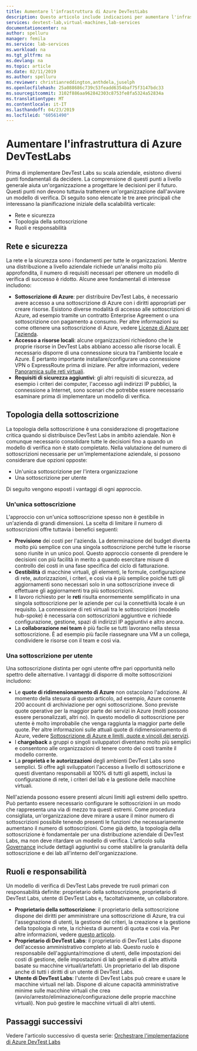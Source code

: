 ```yaml
---
title: Aumentare l'infrastruttura di Azure DevTestLabs
description: Questo articolo include indicazioni per aumentare l'infrastruttura di Azure DevTest Labs.
services: devtest-lab,virtual-machines,lab-services
documentationcenter: na
author: spelluru
manager: femila
ms.service: lab-services
ms.workload: na
ms.tgt_pltfrm: na
ms.devlang: na
ms.topic: article
ms.date: 02/11/2019
ms.author: spelluru
ms.reviewer: christianreddington,anthdela,juselph
ms.openlocfilehash: 25a088686c739c53feadd6354baf75f3147bdc33
ms.sourcegitcommit: 3102f886aa962842303c8753fe8fa5324a52834a
ms.translationtype: MT
ms.contentlocale: it-IT
ms.lasthandoff: 04/23/2019
ms.locfileid: "60561490"
---
```

# <a name="scale-up-your-azure-devtest-labs-infrastructure"></a>Aumentare l'infrastruttura di Azure DevTestLabs
Prima di implementare DevTest Labs su scala aziendale, esistono diversi punti fondamentali da decidere. La comprensione di questi punti a livello generale aiuta un'organizzazione a progettare le decisioni per il futuro. Questi punti non devono tuttavia trattenere un'organizzazione dall'avviare un modello di verifica. Di seguito sono elencate le tre aree principali che interessano la pianificazione iniziale della scalabilità verticale:

- Rete e sicurezza
- Topologia della sottoscrizione
- Ruoli e responsabilità

## <a name="networking-and-security"></a>Rete e sicurezza
La rete e la sicurezza sono i fondamenti per tutte le organizzazioni. Mentre una distribuzione a livello aziendale richiede un'analisi molto più approfondita, il numero di requisiti necessari per ottenere un modello di verifica di successo è ridotto. Alcune aree fondamentali di interesse includono:

- **Sottoscrizione di Azure**: per distribuire DevTest Labs, è necessario avere accesso a una sottoscrizione di Azure con i diritti appropriati per creare risorse. Esistono diverse modalità di accesso alle sottoscrizioni di Azure, ad esempio tramite un contratto Enterprise Agreement o una sottoscrizione con pagamento a consumo. Per altre informazioni su come ottenere una sottoscrizione di Azure, vedere [Licenze di Azure per l'azienda](https://azure.microsoft.com/pricing/enterprise-agreement/).
- **Accesso a risorse locali**: alcune organizzazioni richiedono che le proprie risorse in DevTest Labs abbiano accesso alle risorse locali. È necessario disporre di una connessione sicura tra l'ambiente locale e Azure. È pertanto importante installare/configurare una connessione VPN o ExpressRoute prima di iniziare. Per altre informazioni, vedere [Panoramica sulle reti virtuali](../virtual-network/virtual-networks-overview.md).
- **Requisiti di sicurezza aggiuntivi**: gli altri requisiti di sicurezza, ad esempio i criteri dei computer, l'accesso agli indirizzi IP pubblici, la connessione a Internet, sono scenari che potrebbe essere necessario esaminare prima di implementare un modello di verifica. 

## <a name="subscription-topology"></a>Topologia della sottoscrizione
La topologia della sottoscrizione è una considerazione di progettazione critica quando si distribuisce DevTest Labs in ambito aziendale. Non è comunque necessario consolidare tutte le decisioni fino a quando un modello di verifica non è stato completato. Nella valutazione del numero di sottoscrizioni necessarie per un'implementazione aziendale, si possono considerare due opzioni opposte: 

- Un'unica sottoscrizione per l'intera organizzazione
- Una sottoscrizione per utente

Di seguito vengono esposti i vantaggi di ogni approccio.

### <a name="one-subscription"></a>Un'unica sottoscrizione
L'approccio con un'unica sottoscrizione spesso non è gestibile in un'azienda di grandi dimensioni. La scelta di limitare il numero di sottoscrizioni offre tuttavia i benefici seguenti:

- **Previsione** dei costi per l'azienda.  La determinazione del budget diventa molto più semplice con una singola sottoscrizione perché tutte le risorse sono riunite in un unico pool. Questo approccio consente di prendere le decisioni con più facilità in merito a quando esercitare misure di controllo dei costi in una fase specifica del ciclo di fatturazione.
- **Gestibilità** di macchine virtuali, gli elementi, le formule, configurazione di rete, autorizzazioni, i criteri, e così via è più semplice poiché tutti gli aggiornamenti sono necessari solo in una sottoscrizione invece di effettuare gli aggiornamenti tra più sottoscrizioni.
- Il lavoro richiesto per le **reti** risulta enormemente semplificato in una singola sottoscrizione per le aziende per cui la connettività locale è un requisito. La connessione di reti virtuali tra le sottoscrizioni (modello hub-spoke) è necessaria con sottoscrizioni aggiuntive e richiede configurazione, gestione, spazi di indirizzi IP aggiuntivi e altro ancora.
- La **collaborazione nei team** è più facile se tutti lavorano nella stessa sottoscrizione. È ad esempio più facile riassegnare una VM a un collega, condividere le risorse con il team e così via.

### <a name="subscription-per-user"></a>Una sottoscrizione per utente
Una sottoscrizione distinta per ogni utente offre pari opportunità nello spettro delle alternative. I vantaggi di disporre di molte sottoscrizioni includono:

- Le **quote di ridimensionamento di Azure** non ostacolano l'adozione. Al momento della stesura di questo articolo, ad esempio, Azure consente 200 account di archiviazione per ogni sottoscrizione. Sono previste quote operative per la maggior parte dei servizi in Azure (molti possono essere personalizzati, altri no). In questo modello di sottoscrizione per utente è molto improbabile che venga raggiunta la maggior parte delle quote. Per altre informazioni sulle attuali quote di ridimensionamento di Azure, vedere [Sottoscrizione di Azure e limiti, quote e vincoli dei servizi](../azure-subscription-service-limits.md).
- I **chargeback** a gruppi o singoli sviluppatori diventano molto più semplici e consentono alle organizzazioni di tenere conto dei costi tramite il modello corrente.
- La **proprietà e le autorizzazioni** degli ambienti DevTest Labs sono semplici. Si offre agli sviluppatori l'accesso a livello di sottoscrizione e questi diventano responsabili al 100% di tutti gli aspetti, inclusi la configurazione di rete, i criteri del lab e la gestione delle macchine virtuali.

Nell'azienda possono essere presenti alcuni limiti agli estremi dello spettro. Può pertanto essere necessario configurare le sottoscrizioni in un modo che rappresenta una via di mezzo tra questi estremi. Come procedura consigliata, un'organizzazione deve mirare a usare il minor numero di sottoscrizioni possibile tenendo presenti le funzioni che necessariamente aumentano il numero di sottoscrizioni. Come già detto, la topologia della sottoscrizione è fondamentale per una distribuzione aziendale di DevTest Labs, ma non deve ritardare un modello di verifica. L'articolo sulla [Governance](devtest-lab-guidance-governance-policy-compliance.md) include dettagli aggiuntivi su come stabilire la granularità della sottoscrizione e dei lab all'interno dell'organizzazione.

## <a name="roles-and-responsibilities"></a>Ruoli e responsabilità
Un modello di verifica di DevTest Labs prevede tre ruoli primari con responsabilità definite: proprietario della sottoscrizione, proprietario di DevTest Labs, utente di DevTest Labs e, facoltativamente, un collaboratore.

- **Proprietario della sottoscrizione**: il proprietario della sottoscrizione dispone dei diritti per amministrare una sottoscrizione di Azure, tra cui l'assegnazione di utenti, la gestione dei criteri, la creazione e la gestione della topologia di rete, la richiesta di aumenti di quota e così via. Per altre informazioni, vedere [questo articolo](../role-based-access-control/rbac-and-directory-admin-roles.md).
- **Proprietario di DevTest Labs**: il proprietario di DevTest Labs dispone dell'accesso amministrativo completo al lab. Questo ruolo è responsabile dell'aggiunta/rimozione di utenti, delle impostazioni dei costi di gestione, delle impostazioni di lab generali e di altre attività basate su macchine virtuali/artefatti. Un proprietario del lab dispone anche di tutti i diritti di un utente di DevTest Labs.
- **Utente di DevTest Labs**: l'utente di DevTest Labs può creare e usare le macchine virtuali nel lab. Dispone di alcune capacità amministrative minime sulle macchine virtuali che crea (avvio/arresto/eliminazione/configurazione delle proprie macchine virtuali). Non può gestire le macchine virtuali di altri utenti.

## <a name="next-steps"></a>Passaggi successivi
Vedere l'articolo successivo di questa serie: [Orchestrare l'implementazione di Azure DevTest Labs](devtest-lab-guidance-orchestrate-implementation.md)